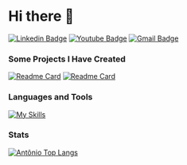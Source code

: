 # Hi there 👋

[![Linkedin Badge](https://img.shields.io/badge/-LinkedIn-000000?style=flat-square&logo=Linkedin&logoColor=white&link=https://www.linkedin.com/in/antoniobfm/)](https://www.linkedin.com/in/antoniobfm/)
[![Youtube Badge](https://img.shields.io/badge/-Youtube-000000?style=flat-square&logo=Youtube&logoColor=white&link=https://www.youtube.com/channel/UCN77hUjpAgIcSFN0oOQSMBA)](https://www.youtube.com/channel/UCN77hUjpAgIcSFN0oOQSMBA)
[![Gmail Badge](https://img.shields.io/badge/-iamantoniomoraes@gmail.com-000000?style=flat-square&logo=Gmail&logoColor=white&link=mailto:iamantoniomoraes@gmail.com)](mailto:iamantoniomoraes@gmail.com)

### Some Projects I Have Created

<div>

  [![Readme Card](https://github-readme-stats.vercel.app/api/pin/?username=antoniobfm&repo=temchurras-front)](https://github.com/antoniobfm/temchurras-front)
  [![Readme Card](https://github-readme-stats.vercel.app/api/pin/?username=antoniobfm&repo=dreamwall)](https://github.com/antoniobfm/dreamwall)
</div>

### Languages and Tools

<p>

[![My Skills](https://skills.thijs.gg/icons?i=html,css,javascript,typescript,react,redux,nodejs,express,nginx,postgres,git,github,figma&theme=light)](https://skills.thijs.gg)

### Stats

[![Antônio Top Langs](https://github-readme-stats.vercel.app/api/top-langs/?username=antoniobfm)](https://github.com/anuraghazra/github-readme-stats)

